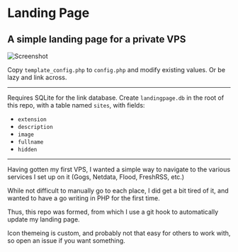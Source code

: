 # Landing Page
## A simple landing page for a private VPS

![Screenshot](https://user-images.githubusercontent.com/11786132/30013828-2376249a-918c-11e7-8b33-2a1ab3b2acf4.png)

Copy `template_config.php` to `config.php` and modify existing values. Or be lazy and link across.

***

Requires SQLite for the link database. Create `landingpage.db` in the root of this repo, with a table named `sites`, with fields:
* `extension`
* `description`
* `image`
* `fullname`
* `hidden`

***

Having gotten my first VPS, I wanted a simple way to navigate to the various services I set up on it (Gogs, Netdata, Flood, FreshRSS, etc.)

While not difficult to manually go to each place, I did get a bit tired of it, and wanted to have a go writing in PHP for the first time.

Thus, this repo was formed, from which I use a git hook to automatically update my landing page.

Icon themeing is custom, and probably not that easy for others to work with, so open an issue if you want something.
